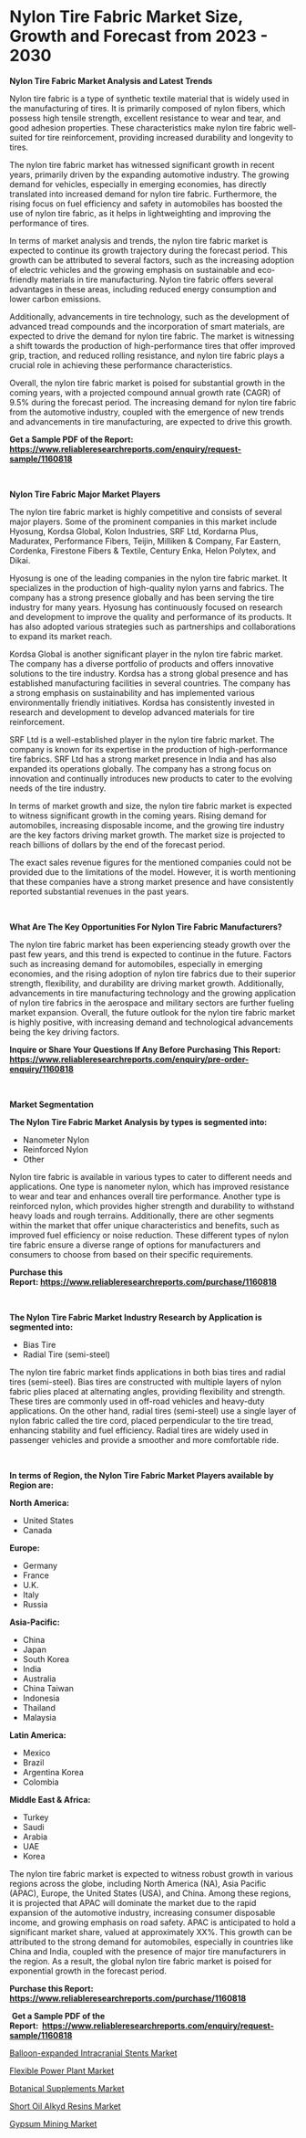 <p><h1>Nylon Tire Fabric Market Size, Growth and Forecast from 2023 - 2030</h1></p><p><strong>Nylon Tire Fabric Market Analysis and Latest Trends</strong></p>
<p><p>Nylon tire fabric is a type of synthetic textile material that is widely used in the manufacturing of tires. It is primarily composed of nylon fibers, which possess high tensile strength, excellent resistance to wear and tear, and good adhesion properties. These characteristics make nylon tire fabric well-suited for tire reinforcement, providing increased durability and longevity to tires.</p><p>The nylon tire fabric market has witnessed significant growth in recent years, primarily driven by the expanding automotive industry. The growing demand for vehicles, especially in emerging economies, has directly translated into increased demand for nylon tire fabric. Furthermore, the rising focus on fuel efficiency and safety in automobiles has boosted the use of nylon tire fabric, as it helps in lightweighting and improving the performance of tires.</p><p>In terms of market analysis and trends, the nylon tire fabric market is expected to continue its growth trajectory during the forecast period. This growth can be attributed to several factors, such as the increasing adoption of electric vehicles and the growing emphasis on sustainable and eco-friendly materials in tire manufacturing. Nylon tire fabric offers several advantages in these areas, including reduced energy consumption and lower carbon emissions.</p><p>Additionally, advancements in tire technology, such as the development of advanced tread compounds and the incorporation of smart materials, are expected to drive the demand for nylon tire fabric. The market is witnessing a shift towards the production of high-performance tires that offer improved grip, traction, and reduced rolling resistance, and nylon tire fabric plays a crucial role in achieving these performance characteristics.</p><p>Overall, the nylon tire fabric market is poised for substantial growth in the coming years, with a projected compound annual growth rate (CAGR) of 9.5% during the forecast period. The increasing demand for nylon tire fabric from the automotive industry, coupled with the emergence of new trends and advancements in tire manufacturing, are expected to drive this growth.</p></p>
<p><strong>Get a Sample PDF of the Report:&nbsp; <a href="https://www.reliableresearchreports.com/enquiry/request-sample/1160818">https://www.reliableresearchreports.com/enquiry/request-sample/1160818</a></strong></p>
<p>&nbsp;</p>
<p><strong>Nylon Tire Fabric Major Market Players</strong></p>
<p><p>The nylon tire fabric market is highly competitive and consists of several major players. Some of the prominent companies in this market include Hyosung, Kordsa Global, Kolon Industries, SRF Ltd, Kordarna Plus, Maduratex, Performance Fibers, Teijin, Milliken & Company, Far Eastern, Cordenka, Firestone Fibers & Textile, Century Enka, Helon Polytex, and Dikai.</p><p>Hyosung is one of the leading companies in the nylon tire fabric market. It specializes in the production of high-quality nylon yarns and fabrics. The company has a strong presence globally and has been serving the tire industry for many years. Hyosung has continuously focused on research and development to improve the quality and performance of its products. It has also adopted various strategies such as partnerships and collaborations to expand its market reach. </p><p>Kordsa Global is another significant player in the nylon tire fabric market. The company has a diverse portfolio of products and offers innovative solutions to the tire industry. Kordsa has a strong global presence and has established manufacturing facilities in several countries. The company has a strong emphasis on sustainability and has implemented various environmentally friendly initiatives. Kordsa has consistently invested in research and development to develop advanced materials for tire reinforcement.</p><p>SRF Ltd is a well-established player in the nylon tire fabric market. The company is known for its expertise in the production of high-performance tire fabrics. SRF Ltd has a strong market presence in India and has also expanded its operations globally. The company has a strong focus on innovation and continually introduces new products to cater to the evolving needs of the tire industry.</p><p>In terms of market growth and size, the nylon tire fabric market is expected to witness significant growth in the coming years. Rising demand for automobiles, increasing disposable income, and the growing tire industry are the key factors driving market growth. The market size is projected to reach billions of dollars by the end of the forecast period.</p><p>The exact sales revenue figures for the mentioned companies could not be provided due to the limitations of the  model. However, it is worth mentioning that these companies have a strong market presence and have consistently reported substantial revenues in the past years.</p></p>
<p>&nbsp;</p>
<p><strong>What Are The Key Opportunities For Nylon Tire Fabric Manufacturers?</strong></p>
<p><p>The nylon tire fabric market has been experiencing steady growth over the past few years, and this trend is expected to continue in the future. Factors such as increasing demand for automobiles, especially in emerging economies, and the rising adoption of nylon tire fabrics due to their superior strength, flexibility, and durability are driving market growth. Additionally, advancements in tire manufacturing technology and the growing application of nylon tire fabrics in the aerospace and military sectors are further fueling market expansion. Overall, the future outlook for the nylon tire fabric market is highly positive, with increasing demand and technological advancements being the key driving factors.</p></p>
<p><strong>Inquire or Share Your Questions If Any Before Purchasing This Report: <a href="https://www.reliableresearchreports.com/enquiry/pre-order-enquiry/1160818">https://www.reliableresearchreports.com/enquiry/pre-order-enquiry/1160818</a></strong></p>
<p>&nbsp;</p>
<p><strong>Market Segmentation</strong></p>
<p><strong>The Nylon Tire Fabric Market Analysis by types is segmented into:</strong></p>
<p><ul><li>Nanometer Nylon</li><li>Reinforced Nylon</li><li>Other</li></ul></p>
<p><p>Nylon tire fabric is available in various types to cater to different needs and applications. One type is nanometer nylon, which has improved resistance to wear and tear and enhances overall tire performance. Another type is reinforced nylon, which provides higher strength and durability to withstand heavy loads and rough terrains. Additionally, there are other segments within the market that offer unique characteristics and benefits, such as improved fuel efficiency or noise reduction. These different types of nylon tire fabric ensure a diverse range of options for manufacturers and consumers to choose from based on their specific requirements.</p></p>
<p><strong>Purchase this Report:&nbsp;<a href="https://www.reliableresearchreports.com/purchase/1160818">https://www.reliableresearchreports.com/purchase/1160818</a></strong></p>
<p>&nbsp;</p>
<p><strong>The Nylon Tire Fabric Market Industry Research by Application is segmented into:</strong></p>
<p><ul><li>Bias Tire</li><li>Radial Tire (semi-steel)</li></ul></p>
<p><p>The nylon tire fabric market finds applications in both bias tires and radial tires (semi-steel). Bias tires are constructed with multiple layers of nylon fabric plies placed at alternating angles, providing flexibility and strength. These tires are commonly used in off-road vehicles and heavy-duty applications. On the other hand, radial tires (semi-steel) use a single layer of nylon fabric called the tire cord, placed perpendicular to the tire tread, enhancing stability and fuel efficiency. Radial tires are widely used in passenger vehicles and provide a smoother and more comfortable ride.</p></p>
<p>&nbsp;</p>
<p><strong>In terms of Region, the Nylon Tire Fabric Market Players available by Region are:</strong></p>
<p>
    <p> <strong> North America: </strong>
        <ul>
            <li>United States</li>
            <li>Canada</li>
        </ul>
        </p> 
    <p> <strong> Europe: </strong>
        <ul>
            <li>Germany</li>
            <li>France</li>
            <li>U.K.</li>
            <li>Italy</li>
            <li>Russia</li>
        </ul>
        </p> 
    <p> <strong> Asia-Pacific: </strong>
        <ul>
            <li>China</li>
            <li>Japan</li>
            <li>South Korea</li>
            <li>India</li>
            <li>Australia</li>
            <li>China Taiwan</li>
            <li>Indonesia</li>
            <li>Thailand</li>
            <li>Malaysia</li>
        </ul>
        </p> 
    <p> <strong> Latin America: </strong>
        <ul>
            <li>Mexico</li>
            <li>Brazil</li>
            <li>Argentina Korea</li>
            <li>Colombia</li>
        </ul>
        </p> 
    <p> <strong> Middle East & Africa: </strong>
        <ul>
            <li>Turkey</li>
            <li>Saudi</li>
            <li>Arabia</li>
            <li>UAE</li>
            <li>Korea</li>
        </ul>
    </p>
    </p>
<p><p>The nylon tire fabric market is expected to witness robust growth in various regions across the globe, including North America (NA), Asia Pacific (APAC), Europe, the United States (USA), and China. Among these regions, it is projected that APAC will dominate the market due to the rapid expansion of the automotive industry, increasing consumer disposable income, and growing emphasis on road safety. APAC is anticipated to hold a significant market share, valued at approximately XX%. This growth can be attributed to the strong demand for automobiles, especially in countries like China and India, coupled with the presence of major tire manufacturers in the region. As a result, the global nylon tire fabric market is poised for exponential growth in the forecast period.</p></p>
<p><strong>Purchase this Report: <a href="https://www.reliableresearchreports.com/purchase/1160818">https://www.reliableresearchreports.com/purchase/1160818</a></strong></p>
<p>&nbsp;<strong>Get a Sample PDF of the Report:&nbsp;&nbsp;<a href="https://www.reliableresearchreports.com/enquiry/request-sample/1160818">https://www.reliableresearchreports.com/enquiry/request-sample/1160818</a></strong></p>
<p><strong></strong></p>
<p><p><a href="https://github.com/PeterParrish5/Market-Research-Report-List-1/blob/main/balloon-expanded-intracranial-stents-market.md">Balloon-expanded Intracranial Stents Market</a></p><p><a href="https://medium.com/@alicehanson1974/flexible-power-plant-market-size-growth-forecast-2023-2030-8938a3fcf623">Flexible Power Plant Market</a></p><p><a href="https://www.linkedin.com/pulse/botanical-supplements-market-research-report-provides-thorough-pbuae/">Botanical Supplements Market</a></p><p><a href="https://github.com/WillieWoodard/Market-Research-Report-List-1/blob/main/short-oil-alkyd-resins-market.md">Short Oil Alkyd Resins Market</a></p><p><a href="https://medium.com/@margaretlee84/gypsum-mining-market-size-growth-forecast-2023-2030-ff9e2426c8d3">Gypsum Mining Market</a></p></p>